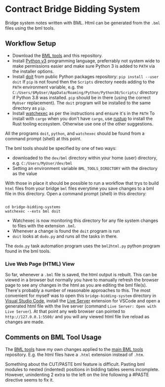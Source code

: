 # Contract Bridge Bidding System

Bridge system notes written with BML.
Html can be generated from the `.bml` files using the bml tools.

## Workflow Setup

- Download the [BML tools](https://github.com/enerqi/bml) and this repository.
- Install [Python v3](https://www.python.org/) programming language, preferrably not system wide to make permissions
  easier and make sure Python 3 is added to `PATH` via the installer options.
- Install [doit](https://pydoit.org) from public Python packages repository: `pip install --user doit`
  If `pip` is not found then the `Scripts` directory needs adding to the `PATH` environment variable, e.g. the
  `C:/Users/$MyUser/AppData/Roaming/Python/Python38/Scripts/` directory if Python 3.8 was installed. `pip` should be
  in there (using the correct `MyUser` replacement). The `doit` program will be installed to the same directory
  as `pip`.
- Install [watchexec](https://github.com/watchexec/watchexec) as per the instructions and ensure it's in the `PATH`
  To install with `cargo` when you don't have `cargo`, use [rustup](https://rustup.rs/) to install the Rust tooling
  ecosystem. Otherwise use one of the other suggestions.

All the programs `doit`, `python`, and `watchexec` should be found from a command prompt (shell) at this point.

The bml tools should be specified by one of two ways:
- downloaded to the `dev/bml` directory within your home (user) directory, e.g. `C:/Users/MyUser/dev/bml`
- Setting an environment variable `BML_TOOLS_DIRECTORY` with the directory as the value

With those in place it should be possible to run a workflow that trys to build `html` files from your bridge `bml`
files everytime you save changes to a bml file in this directory. Open a command prompt (shell) in this directory:

```shell

cd bridge-bidding-systems
watchexec --exts bml doit
```

- Watchexec is now monitoring this directory for any file system changes to files with the extension `.bml`.
- Whenever a change is found the `doit` program is run
- `doit` looks at `dodo.py` and runs all the tasks in there.

The `dodo.py` task automation program uses the `bml2html.py` python program found in the bml tools.

### Live Web Page (HTML) View

So far, whenever a `.bml` file is saved, the html output is rebuilt. This can be viewed in a browser but normally you
have to manually refresh the browser page to see any changes in the html as you are editing the bml file(s).
There's probably a number of reasonable approaches to this. The most convenient for myself was to open this
`bridge-bidding-system` directory in [Visual Studio Code](https://code.visualstudio.com/), install the
[Live Server](https://marketplace.visualstudio.com/items?itemName=ritwickdey.LiveServer) extension for VSCode and open
a generated html file with the live server (command `Live Server: Open with Live Server`). At that point any web
browser can pointed to `http://127.0.0.1:5500/` and you will any viewed html file live reload as changes are made.

## Comments on BML Tool Usage

The [BML tools](https://github.com/enerqi/bml) have my own changes applied to the
[main BML tools](https://github.com/Kungsgeten/bml) repository. E.g. the html files have a `.html` extension instead
of `.htm`.

Something about the CUT/PASTE bml feature is difficult. Pasting bml modules to nested (indented) positions in bidding
tables seems incomplete. However, unindenting 2 extra to the left on the line following a #PASTE directive seems
to fix it.
